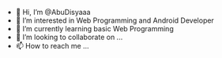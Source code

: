 - 👋 Hi, I’m @AbuDisyaaa
- 👀 I’m interested in Web Programming and Android Developer
- 🌱 I’m currently learning basic Web Programming
- 💞️ I’m looking to collaborate on ...
- 📫 How to reach me ... 

<!---
AbuDisyaaa/AbuDisyaaa is a ✨ special ✨ repository because its `README.md` (this file) appears on your GitHub profile.
You can click the Preview link to take a look at your changes.
--->
